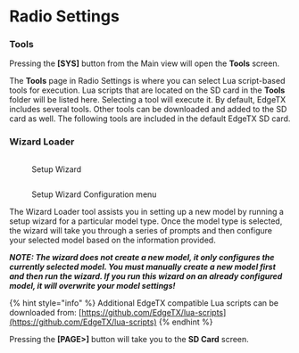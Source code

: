 # Radio Settings

### Tools

Pressing the **\[SYS]** button from the Main view will open the **Tools** screen. &#x20;

The **Tools** page in Radio Settings is where you can select Lua script-based tools for execution. Lua scripts that are located on the SD card in the **Tools** folder will be listed here. Selecting a tool will execute it. By default, EdgeTX includes several tools. Other tools can be downloaded and added to the SD card as well.  The following tools are included in the default EdgeTX SD card.&#x20;

### Wizard Loader

<div>

<figure><img src="/.gitbook/assets/bwtools1.png" alt=""><figcaption><p>Setup Wizard</p></figcaption></figure>

 

<figure><img src="/.gitbook/assets/bwtools2.png" alt=""><figcaption><p>Setup Wizard Configuration menu</p></figcaption></figure>

</div>

The Wizard Loader tool assists you in setting up a new model by running a setup wizard for a particular model type. Once the model type is selected, the wizard will take you through a series of prompts and then configure your selected model based on the information provided.&#x20;

_**NOTE: The wizard does not create a new model, it only configures the currently selected model. You must manually create a new model first and then run the wizard. If you run this wizard on an already configured model, it will overwrite your model settings!**_

{% hint style="info" %}
Additional EdgeTX compatible Lua scripts can be downloaded from: [https://github.com/EdgeTX/lua-scripts](https://github.com/EdgeTX/lua-scripts)
{% endhint %}

Pressing the **\[PAGE>]** button will take you to the **SD Card** screen.
